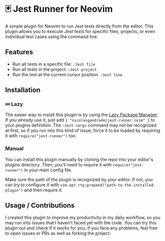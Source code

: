 # 🃏 Jest Runner for Neovim

A simple plugin for Neovim to run Jest tests directly from the editor. 
This plugin allows you to execute Jest tests for specific files, projects, or even individual test cases using the command line.

## Features
- Run all tests in a specific file: `:Jest file`
- Run all tests in the project: `:Jest project`
- Run the test at the current cursor position: `:Jest line`

## Installation

### 💤 Lazy
The easier way to install this plugin is by using the [Lazy Package Manager](https://github.com/folke/lazy.nvim). If you already use it, just add `{ "nicolasgandrade/jest-runner.nvim" }` to your plugins definition. The `:Jest <arg>` command may not be recognized at first, so if you run into this kind of issue, force it to be loaded by requiring it with `require("jest-runner")` too.

### Manual
You can install this plugin manually by cloning the repo into your editor's plugins directory. Then, you'll need to require it with `require("jest-runner")` in your main config file.

Make sure the path of the plugin is recognized by your editor. If not, you can try to configure it with `vim.opt.rtp:prepend("path-to-the-installed-plugin")` and then require it.

## Usage / Contributions
I created this plugin to improve my productivity in my daily workflow, so you may run into issues that I haven't faced yet with the code. You can try this plugin out and check if it works for you, if you face any problems, feel free to open issues or PRs as well as forking the project.
